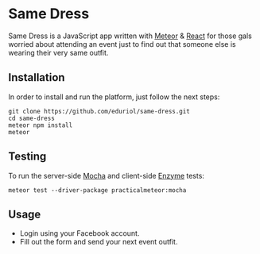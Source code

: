 # Same Dress
Same Dress is a JavaScript app written with [Meteor](https://www.meteor.com/) & [React](https://facebook.github.io/react/) for those gals worried about attending an event just to find out that someone else is wearing their very same outfit.

## Installation
In order to install and run the platform, just follow the next steps:
```
git clone https://github.com/eduriol/same-dress.git
cd same-dress
meteor npm install
meteor
```

## Testing
To run the server-side [Mocha](https://mochajs.org/) and client-side [Enzyme](https://github.com/airbnb/enzyme) tests:
```
meteor test --driver-package practicalmeteor:mocha
```

## Usage
* Login using your Facebook account.
* Fill out the form and send your next event outfit.